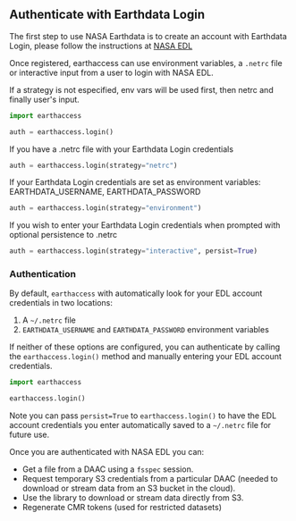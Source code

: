 ## Authenticate with Earthdata Login

The first step to use NASA Earthdata is to create an account with Earthdata Login, please follow the instructions at [NASA EDL](https://urs.earthdata.nasa.gov/)

Once registered, earthaccess can use environment variables, a `.netrc` file or interactive input from a user to login with NASA EDL.

If a strategy is not especified, env vars will be used first, then netrc and finally user's input.

```py
import earthaccess

auth = earthaccess.login()
```

If you have a .netrc file with your Earthdata Login credentials

```py
auth = earthaccess.login(strategy="netrc")
```

If your Earthdata Login credentials are set as environment variables: EARTHDATA_USERNAME, EARTHDATA_PASSWORD

```py
auth = earthaccess.login(strategy="environment")
```

If you wish to enter your Earthdata Login credentials when prompted with optional persistence to .netrc

```py
auth = earthaccess.login(strategy="interactive", persist=True)
```



### **Authentication**

By default, `earthaccess` with automatically look for your EDL account credentials in two locations:

1. A `~/.netrc` file
2. `EARTHDATA_USERNAME` and `EARTHDATA_PASSWORD` environment variables

If neither of these options are configured, you can authenticate by calling the `earthaccess.login()` method
and manually entering your EDL account credentials.

```python
import earthaccess

earthaccess.login()
```

Note you can pass `persist=True` to `earthaccess.login()` to have the EDL account credentials you enter
automatically saved to a `~/.netrc` file for future use.


Once you are authenticated with NASA EDL you can:

* Get a file from a DAAC using a `fsspec` session.
* Request temporary S3 credentials from a particular DAAC (needed to download or stream data from an S3 bucket in the cloud).
* Use the library to download or stream data directly from S3.
* Regenerate CMR tokens (used for restricted datasets)


